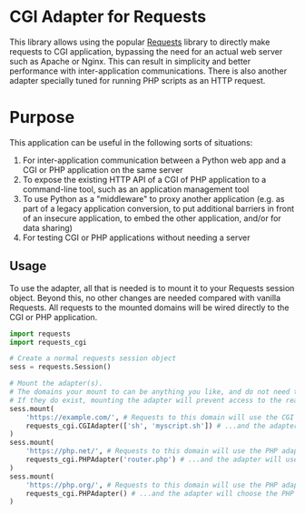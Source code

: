 # CGI Adapter for Requests

This library allows using the popular [Requests](https://docs.python-requests.org/en/latest/index.html) library to directly make requests to CGI application, bypassing the need for an actual web server such as Apache or Nginx. This can result in simplicity and better performance with inter-application communications. There is also another adapter specially tuned for running PHP scripts as an HTTP request.

# Purpose

This application can be useful in the following sorts of situations:

1. For inter-application communication between a Python web app and a CGI or PHP application on the same server
2. To expose the existing HTTP API of a CGI of PHP application to a command-line tool, such as an application management tool
3. To use Python as a "middleware" to proxy another application (e.g. as part of a legacy application conversion, to put additional barriers in front of an insecure application, to embed the other application, and/or for data sharing)
4. For testing CGI or PHP applications without needing a server

## Usage

To use the adapter, all that is needed is to mount it to your Requests session object. Beyond this, no other changes are needed compared with vanilla Requests. All requests to the mounted domains will be wired directly to the CGI or PHP application.

```python
import requests
import requests_cgi

# Create a normal requests session object
sess = requests.Session()

# Mount the adapter(s). 
# The domains your mount to can be anything you like, and do not need to exist.
# If they do exist, mounting the adapter will prevent access to the real site.
sess.mount(
    'https://example.com/', # Requests to this domain will use the CGI adapter...
    requests_cgi.CGIAdapter(['sh', 'myscript.sh']) # ...and the adapter will use this CGI script for all paths
)
sess.mount(
    'https://php.net/', # Requests to this domain will use the PHP adapter...
    requests_cgi.PHPAdapter('router.php') # ...and the adapter will use this PHP script for all paths
)
sess.mount(
    'https://php.org/', # Requests to this domain will use the PHP adapter...
    requests_cgi.PHPAdapter() # ...and the adapter will choose the PHP script based on the URL path in each request
)
```